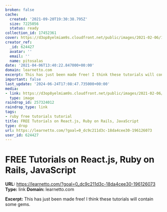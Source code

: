 ```yaml
---
broken: false
cache:
  created: '2021-09-20T19:30:38.795Z'
  size: 7225056
  status: ready
collection_id: 17452361
cover: https://d3op8yelmiam9s.cloudfront.net/public/images/2021-02-06/1612610831092-learnetto.png
creator_ref:
  _id: 624427
  avatar: ''
  email: ''
  name: pitosalas
date: '2021-04-06T13:40:22.847000+00:00'
domain: learnetto.com
excerpt: This has just been made free! I think these tutorials will contain some gems.
important: false
last_update: '2024-06-24T17:08:47.735000+00:00'
media:
- link: https://d3op8yelmiam9s.cloudfront.net/public/images/2021-02-06/1612610831092-learnetto.png
  type: image
raindrop_id: 257324012
raindrop_type: link
tags:
- ruby free tutorials tutorial
title: FREE Tutorials on React.js, Ruby on Rails, JavaScript
type: drop
url: https://learnetto.com/?goal=0_dc9c211d3c-18da4cee30-196126073
user_id: 624427
---
```


# FREE Tutorials on React.js, Ruby on Rails, JavaScript

**URL:** https://learnetto.com/?goal=0_dc9c211d3c-18da4cee30-196126073
**Type:** link
**Domain:** learnetto.com

**Excerpt:** This has just been made free! I think these tutorials will contain some gems.

